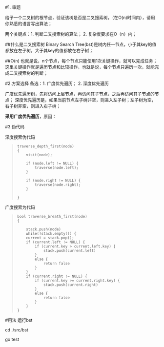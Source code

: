 
#1. 审题

给予一个二叉树的根节点，验证该树是否是二叉搜索树，（在O(n)时间内），请用你熟悉的语言写出算法；

两个关键点：1. 判断二叉搜索树的算法； 2. 复杂度要求在O（n）内；

##什么是二叉搜索树
Binary Search Tree(bst)是树内任一节点，小于其key的值都放在左子树，大于其key的值都放在右子树；

##O(n)
也就是说，n个节点，每个节点只能使用1次关键操作，就可以完成任务；这里关键操作就是遍历节点和比较操作，也就是说，每个节点只遍历一次，就能完成二叉搜索树的判断；


#2.方案选择
备选：1. 广度优先遍历； 2. 深度优先遍历

广度优先遍历树，先将访问上层节点，再访问其子节点，之后再访问其子节点的节点；
深度优先遍历是，如果当前节点左子树非空，则进入左子树；左子树为空，右子树非空，则进入右子树；

**采用广度优先遍历**，原因：


#3.伪代码

深度搜索伪代码

>     traverse_depth_first(node)
>     {
>         visit(node);
> 
>         if (node.left != NULL) {
>             traverse(node.left);
>         }
> 
>         if (node.right != NULL) {
>             traverse(node.right);
>         }
> 
>     }


广度搜索为代码

>     bool traverse_breath_first(node)
>     {
>         
>         stack.push(node)
>         while(!stack.empty()) {
>         current = stack.pop();
>         if (current.left != NULL) {
>             if (current.key > current.left.key) {
>                 stack.push(current.left)
>             }
>             else {
>                 return false
>             }  
>         }       
>         if (current.right != NULL) {
>             if (current.key >= current.right.key) {
>                 stack.push(current.right)
>             }
>             else {
>                 return false
>             }  
>         }         
>     }


#用法
运行bst

cd ./src/bst

go test